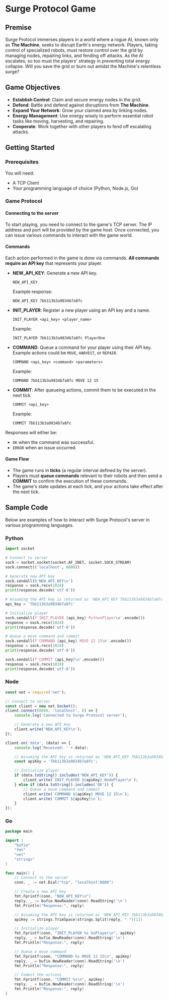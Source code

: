 # Surge Protocol Game

## Premise

Surge Protocol immerses players in a world where a rogue AI, known only as **The Machine**, seeks to disrupt Earth's energy network. Players, taking control of specialized robots, must restore control over the grid by managing nodes, repairing links, and fending off attacks. As the AI escalates, so too must the players' strategy in preventing total energy collapse. Will you save the grid or burn out amidst the Machine's relentless surge?

## Game Objectives

- **Establish Control**: Claim and secure energy nodes in the grid.
- **Defend**: Battle and defend against disruptions from **The Machine**.
- **Expand Your Network**: Grow your claimed area by linking nodes.
- **Energy Management**: Use energy wisely to perform essential robot tasks like moving, harvesting, and repairing.
- **Cooperate**: Work together with other players to fend off escalating attacks.

## Getting Started

### Prerequisites

You will need:
- A TCP Client
- Your programming language of choice (Python, Node.js, Go)

### Game Protocol

#### Connecting to the server

To start playing, you need to connect to the game's TCP server. The IP address and port will be provided by the game host. Once connected, you can issue various commands to interact with the game world.

#### Commands

Each action performed in the game is done via commands. **All commands require an API key** that represents your player.

- **NEW_API_KEY**: Generate a new API key.
    ```plaintext
    NEW_API_KEY
    ```
    Example response:
    ```plaintext
    NEW_API_KEY 7bb113b3a9834b7a8fc
    ```

- **INIT_PLAYER**: Register a new player using an API key and a name.
    ```plaintext
    INIT_PLAYER <api_key> <player_name>
    ```
    Example:
    ```plaintext
    INIT_PLAYER 7bb113b3a9834b7a8fc PlayerOne
    ```

- **COMMAND**: Queue a command for your player using their API key. Example actions could be `MOVE`, `HARVEST`, or `REPAIR`.
    ```plaintext
    COMMAND <api_key> <command> <parameters>
    ```
    Example:
    ```plaintext
    COMMAND 7bb113b3a9834b7a8fc MOVE 12 15
    ```

- **COMMIT**: After queueing actions, commit them to be executed in the next tick.
    ```plaintext
    COMMIT <api_key>
    ```
    Example:
    ```plaintext
    COMMIT 7bb113b3a9834b7a8fc
    ```

Responses will either be:
- `OK` when the command was successful.
- `ERROR` when an issue occurred.

#### Game Flow

- The game runs in **ticks** (a regular interval defined by the server).
- Players must **queue commands** relevant to their robots and then send a **COMMIT** to confirm the execution of these commands.
- The game's state updates at each tick, and your actions take effect after the next tick.

## Sample Code

Below are examples of how to interact with Surge Protocol's server in various programming languages.

### Python

```python
import socket

# Connect to server
sock = socket.socket(socket.AF_INET, socket.SOCK_STREAM)
sock.connect(('localhost', 8080))

# Generate new API key
sock.sendall(b'NEW_API_KEY\n')
response = sock.recv(1024)
print(response.decode('utf-8'))

# Assuming the API key is returned as 'NEW_API_KEY 7bb113b3a9834b7a8fc'
api_key = '7bb113b3a9834b7a8fc'

# Initialize player
sock.sendall(f'INIT_PLAYER {api_key} PythonPlayer\n'.encode())
response = sock.recv(1024)
print(response.decode('utf-8'))

# Queue a move command and commit
sock.sendall(f'COMMAND {api_key} MOVE 12 15\n'.encode())
response = sock.recv(1024)
print(response.decode('utf-8'))

sock.sendall(f'COMMIT {api_key}\n'.encode())
response = sock.recv(1024)
print(response.decode('utf-8'))
```

### Node

```javascript
const net = require('net');

// Connect to server
const client = new net.Socket();
client.connect(8080, 'localhost', () => {
    console.log('Connected to Surge Protocol server');

    // Generate a new API key
    client.write('NEW_API_KEY\n');
});

client.on('data', (data) => {
    console.log('Received: ' + data);

    // Assuming the API key is returned as 'NEW_API_KEY 7bb113b3a9834b7a8fc'
    const apiKey = '7bb113b3a9834b7a8fc';

    // Initialize player
    if (data.toString().includes('NEW_API_KEY')) {
        client.write(`INIT_PLAYER ${apiKey} NodePlayer\n`);
    } else if (data.toString().includes('OK')) {
        // Queue a move command and commit
        client.write(`COMMAND ${apiKey} MOVE 12 15\n`);
        client.write(`COMMIT ${apiKey}\n`);
    }
});
```

### Go

```go
package main

import (
    "bufio"
    "fmt"
    "net"
    "strings"
)

func main() {
    // Connect to the server
    conn, _ := net.Dial("tcp", "localhost:8080")

    // Create a new API key
    fmt.Fprintf(conn, "NEW_API_KEY\n") 
    reply, _ := bufio.NewReader(conn).ReadString('\n')
    fmt.Println("Response:", reply)

    // Assuming the API key is returned as 'NEW_API_KEY 7bb113b3a9834b7a8fc'
    apiKey := strings.TrimSpace(strings.Split(reply, " ")[1])

    // Initialize player
    fmt.Fprintf(conn, "INIT_PLAYER %s GoPlayer\n", apiKey)
    reply, _ = bufio.NewReader(conn).ReadString('\n')
    fmt.Println("Response:", reply)

    // Queue a move command
    fmt.Fprintf(conn, "COMMAND %s MOVE 12 15\n", apiKey)
    reply, _ = bufio.NewReader(conn).ReadString('\n')
    fmt.Println("Response:", reply)

    // Commit the actions
    fmt.Fprintf(conn, "COMMIT %s\n", apiKey)
    reply, _ = bufio.NewReader(conn).ReadString('\n')
    fmt.Println("Response:", reply)
}
```
